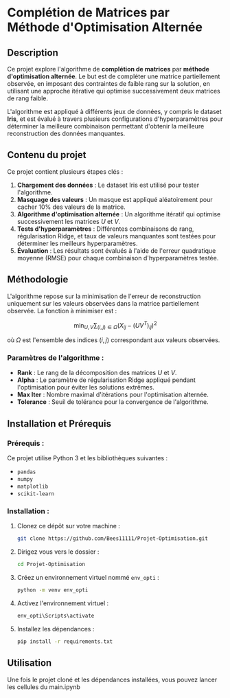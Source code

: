 # Complétion de Matrices par Méthode d'Optimisation Alternée

## Description

Ce projet explore l'algorithme de **complétion de matrices** par **méthode d'optimisation alternée**. Le but est de compléter une matrice partiellement observée, en imposant des contraintes de faible rang sur la solution, en utilisant une approche itérative qui optimise successivement deux matrices de rang faible.

L'algorithme est appliqué à différents jeux de données, y compris le dataset **Iris**, et est évalué à travers plusieurs configurations d'hyperparamètres pour déterminer la meilleure combinaison permettant d'obtenir la meilleure reconstruction des données manquantes.

## Contenu du projet

Ce projet contient plusieurs étapes clés :

1. **Chargement des données** : Le dataset Iris est utilisé pour tester l'algorithme.
2. **Masquage des valeurs** : Un masque est appliqué aléatoirement pour cacher 10% des valeurs de la matrice.
3. **Algorithme d'optimisation alternée** : Un algorithme itératif qui optimise successivement les matrices $U$ et $V$.
4. **Tests d'hyperparamètres** : Différentes combinaisons de rang, régularisation Ridge, et taux de valeurs manquantes sont testées pour déterminer les meilleurs hyperparamètres.
5. **Évaluation** : Les résultats sont évalués à l'aide de l'erreur quadratique moyenne (RMSE) pour chaque combinaison d'hyperparamètres testée.

## Méthodologie

L'algorithme repose sur la minimisation de l'erreur de reconstruction uniquement sur les valeurs observées dans la matrice partiellement observée. La fonction à minimiser est :

$$
\min_{U, V} \sum_{(i,j) \in \Omega} (X_{ij} - (UV^T)_{ij})^2
$$

où $\Omega$ est l'ensemble des indices $(i,j)$ correspondant aux valeurs observées.

### Paramètres de l'algorithme :

- **Rank** : Le rang de la décomposition des matrices $U$ et $V$.
- **Alpha** : Le paramètre de régularisation Ridge appliqué pendant l'optimisation pour éviter les solutions extrêmes.
- **Max Iter** : Nombre maximal d'itérations pour l'optimisation alternée.
- **Tolerance** : Seuil de tolérance pour la convergence de l'algorithme.

## Installation et Prérequis

### Prérequis :

Ce projet utilise Python 3 et les bibliothèques suivantes :
- `pandas`
- `numpy`
- `matplotlib`
- `scikit-learn`

### Installation :

1. Clonez ce dépôt sur votre machine :
   ```bash
   git clone https://github.com/Bees11111/Projet-Optimisation.git
   ```
2. Dirigez vous vers le dossier :
   ```bash
   cd Projet-Optimisation
   ```
2. Créez un environnement virtuel nommé `env_opti` :
   ```bash
   python -m venv env_opti
   ```
2. Activez l'environnement virtuel :
   ```bash
   env_opti\Scripts\activate
   ```
2. Installez les dépendances :
   ```bash
   pip install -r requirements.txt
   ```

## Utilisation

Une fois le projet cloné et les dépendances installées, vous pouvez lancer les cellules du main.ipynb

